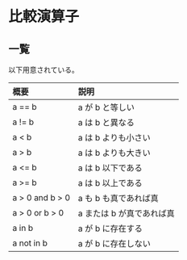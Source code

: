 # 比較演算子

## 一覧

以下用意されている。<br />


| 概要                  | 説明                             |
|:----------------------|:---------------------------------|
| a == b                | a が b と等しい                  |
| a != b                | a は b と異なる                  |
| a < b                 | a は b よりも小さい              |
| a > b                 | a は b よりも大きい              |
| a <= b                | a は b 以下である                |
| a >= b                | a は b 以上である                |
| a > 0 and b > 0       | a も b も真であれば真            |
| a > 0 or  b > 0       | a または b が真であれば真        |
| a in b                | a が b に存在する                |
| a not in b            | a が b に存在しない              |
